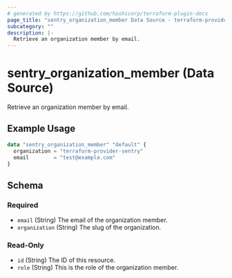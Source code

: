 ```yaml
---
# generated by https://github.com/hashicorp/terraform-plugin-docs
page_title: "sentry_organization_member Data Source - terraform-provider-sentry"
subcategory: ""
description: |-
  Retrieve an organization member by email.
---
```


# sentry_organization_member (Data Source)

Retrieve an organization member by email.

## Example Usage

```terraform
data "sentry_organization_member" "default" {
  organization = "terraform-provider-sentry"
  email        = "test@example.com"
}
```

<!-- schema generated by tfplugindocs -->
## Schema

### Required

- `email` (String) The email of the organization member.
- `organization` (String) The slug of the organization.

### Read-Only

- `id` (String) The ID of this resource.
- `role` (String) This is the role of the organization member.
